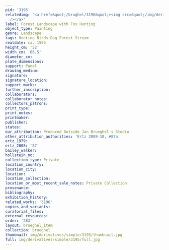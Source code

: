 ```yaml
---
pid: '3195'
relatedimg: "<a href=&quot;/brughel/3196&quot;><img src=&quot;/img/derivatives/simple/3196/thumbnail.jpg&quot;
  /></a>"
label: Forest Landscape with Fox Hunting
object_type: Painting
genre: Landscape
tags: Hunting Birds Dog Forest Stream
realdate: ca. 1595
height_cm: '52'
width_cm: '66.5'
diameter_cm: 
plate_dimensions: 
support: Panel
drawing_medium: 
signature: 
signature_location: 
support_marks: 
further_inscription: 
collaborators: 
collaborator_notes: 
collectors_patrons: 
print_type: 
print_notes: 
printmaker: 
publisher: 
states: 
our_attribution: Produced Outside Jan Brueghel's Studio
other_attribution_authorities: 'Ertz 2008-10, #87a'
ertz_1979: 
ertz_2008: '87'
bailey_walker: 
hollstein_no: 
collection_type: Private
location_country: 
location_city: 
location: 
location_collection: 
location_or_most_recent_sale_notes: Private Collection
provenance: 
bibliography: 
exhibition_history: 
related_works: '3196'
copies_and_variants: 
curatorial_files: 
external_resources: 
order: '283'
layout: brueghel_item
collection: brueghel
thumbnail: img/derivatives/simple/3195/thumbnail.jpg
full: img/derivatives/simple/3195/full.jpg
---
```

